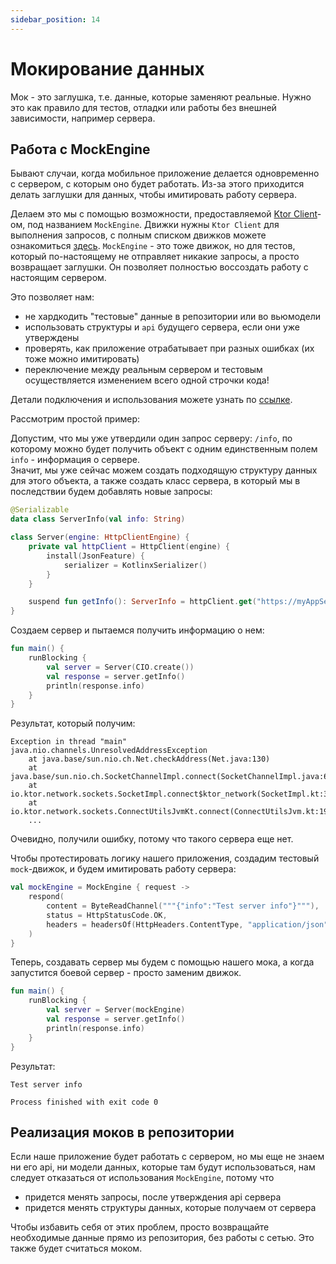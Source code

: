 ```yaml
---
sidebar_position: 14
---
```


# Мокирование данных

Мок - это заглушка, т.е. данные, которые заменяют реальные. Нужно это как правило для тестов, отладки или работы без внешней зависимости, например сервера. 

## Работа с MockEngine

Бывают случаи, когда мобильное приложение делается одновременно с сервером, с которым оно будет работать. Из-за этого приходится делать заглушки для данных, чтобы имитировать работу сервера.  

Делаем это мы с помощью возможности, предоставляемой [Ktor Client](https://ktor.io/docs/client.html)-ом, под названием `MockEngine`. Движки нужны `Ktor Client` для выполнения запросов, с полным списком движков можете ознакомиться [здесь](https://ktor.io/docs/http-client-engines.html). `MockEngine` - это тоже движок, но для тестов, который по-настоящему не отправляет никакие запросы, а просто возвращает заглушки. Он позволяет полностью воссоздать работу с настоящим сервером.  

Это позволяет нам:
- не хардкодить "тестовые" данные в репозитории или во вьюмодели 
- использовать структуры и `api` будущего сервера, если они уже утверждены 
- проверять, как приложение отрабатывает при разных ошибках (их тоже можно имитировать)
- переключение между реальным сервером и тестовым осуществляется изменением всего одной строчки кода!

Детали подключения и использования можете узнать по [ссылке](https://ktor.io/docs/http-client-testing.html).

Рассмотрим простой пример:

Допустим, что мы уже утвердили один запрос серверу: `/info`, по которому можно будет получить объект с одним единственным полем `info` - информация о сервере.    
Значит, мы уже сейчас можем создать подходящую структуру данных для этого объекта, а также создать класс сервера, в который мы в последствии будем добавлять новые запросы: 
```kotlin
@Serializable
data class ServerInfo(val info: String)

class Server(engine: HttpClientEngine) {
    private val httpClient = HttpClient(engine) {
        install(JsonFeature) {
            serializer = KotlinxSerializer()
        }
    }

    suspend fun getInfo(): ServerInfo = httpClient.get("https://myAppServer/?format=json")
}
```

Создаем сервер и пытаемся получить информацию о нем:
```kotlin
fun main() {
    runBlocking {
        val server = Server(CIO.create())
        val response = server.getInfo()
        println(response.info)
    }
}
```

Результат, который получим:
```text
Exception in thread "main" java.nio.channels.UnresolvedAddressException
	at java.base/sun.nio.ch.Net.checkAddress(Net.java:130)
	at java.base/sun.nio.ch.SocketChannelImpl.connect(SocketChannelImpl.java:675)
	at io.ktor.network.sockets.SocketImpl.connect$ktor_network(SocketImpl.kt:32)
	at io.ktor.network.sockets.ConnectUtilsJvmKt.connect(ConnectUtilsJvm.kt:19)
	...
```
Очевидно, получили ошибку, потому что такого сервера еще нет.

Чтобы протестировать логику нашего приложения, создадим тестовый `mock`-движок, и будем имитировать работу сервера:
```kotlin
val mockEngine = MockEngine { request ->
    respond(
        content = ByteReadChannel("""{"info":"Test server info"}"""),
        status = HttpStatusCode.OK,
        headers = headersOf(HttpHeaders.ContentType, "application/json")
    )
}
```
Теперь, создавать сервер мы будем с помощью нашего мока, а когда запустится боевой сервер - просто заменим движок. 
```kotlin
fun main() {
    runBlocking {
        val server = Server(mockEngine)
        val response = server.getInfo()
        println(response.info)
    }
}
```

Результат:
```text
Test server info

Process finished with exit code 0
```

## Реализация моков в репозитории

Если наше приложение будет работать с сервером, но мы еще не знаем ни его api, ни модели данных, которые там будут использоваться, нам следует отказаться от использования `MockEngine`, потому что 
- придется менять запросы, после утверждения api сервера
- придется менять структуры данных, которые получаем от сервера

Чтобы избавить себя от этих проблем, просто возвращайте необходимые данные прямо из репозитория, без работы с сетью. Это также будет считаться моком.
